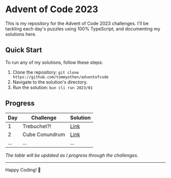 # Advent of Code 2023

This is my repository for the Advent of Code 2023 challenges. I'll be tackling each day's puzzles using 100% TypeScript, and documenting my solutions here.

## Quick Start

To run any of my solutions, follow these steps:

1. Clone the repository: `git clone https://github.com/tommyothen/adventofcode`
2. Navigate to the solution's directory.
3. Run the solution: `bun cli run 2023/01`

## Progress

| Day | Challenge      | Solution                                    |
| --- | -------------- | ------------------------------------------- |
| 1   | Trebuchet?!    | [Link](https://adventofcode.com/2023/day/1) |
| 2   | Cube Conundrum | [Link](https://adventofcode.com/2023/day/2) |
| ... | ...            | ...                                         |

_The table will be updated as I progress through the challenges._

---

Happy Coding! 🎄

